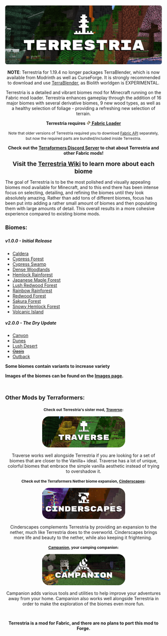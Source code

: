 <p style="text-align: center;"><img src="banners/Terrestria-full-2.0.0.png" /></p>
<p style="text-align: center;"><b>NOTE</b>: Terrestria for 1.19.4 no longer packages TerraBlender, which is now available from Modrinth as well as CurseForge. It is strongly recommended to download and use <a href="https://modrinth.com/mod/terrablender">TerraBlender</a>, as Biolith worldgen is EXPERIMENTAL.</p>
<p style="text-align: center;">Terrestria is a detailed and vibrant biomes mod for Minecraft running on the Fabric mod loader. Terrestria enhances gameplay through the addition of 16 major biomes with several derivative biomes, 9 new wood types, as well as a healthy selection of foliage - providing a refreshing new selection of terrain.</p>
<p style="text-align: center;"><span style="font-size: 14px;"><strong>Terrestria requires <a href="https://fabricmc.net/use/"><img src="banners/fabric-logo.png" height="14"></img> Fabric Loader</a></strong></span></p>
<p style="text-align: center;"><span style="font-size: 12px;">Note that older versions of Terrestria required you to download <a href="https://www.curseforge.com/minecraft/mc-mods/fabric-api">Fabric API</a> separately, but now the required parts are bundled/included inside Terrestria.</span></p>
<p style="text-align: center;"><strong>Check out the <a href="https://discord.gg/jEGF5fb">Terraformers Discord Server</a> to chat about Terrestria and other Fabric mods!</strong></p>
<p style="text-align: center;"><strong style="font-size: 1.2rem;">Visit the <a href="https://github.com/TerraformersMC/Terrestria/wiki">Terrestria Wiki</a> to learn more about each biome</strong></p>
<p>The goal of Terrestria is to be the most polished and visually appealing biomes mod available for Minecraft, and to this end there has been intense focus on selecting, detailing, and refining the biomes until they look absolutely amazing. Rather than add tons of different biomes, focus has been put into adding a rather small amount of biomes and then populating them with large amounts of detail. This overall results in a more cohesive experience compared to existing biome mods.</p>
<h4 style="font-size: 18px; text-align: left;"><strong>Biomes:</strong></h4>
<h5 style="font-size: 14px;"><strong>v1.0.0 - Initial Release</strong></h5>
<ul>
	<li style="text-align: left;"><span style="font-size: 14px;"><a href="https://github.com/TerraformersMC/Terrestria/wiki/Caldera">Caldera</a></span></li>
	<li style="text-align: left;"><span style="font-size: 14px;"><a href="https://github.com/TerraformersMC/Terrestria/wiki/Cypress-Forest">Cypress Forest</a></span></li>
	<li style="text-align: left;"><span style="font-size: 14px;"><a href="https://github.com/TerraformersMC/Terrestria/wiki/Cypress-Swamp">Cypress Swamp</a></span></li>
	<li style="text-align: left;"><span style="font-size: 14px;"><a href="https://github.com/TerraformersMC/Terrestria/wiki/Dense-Woodlands">Dense Woodlands</a></span></li>
	<li style="text-align: left;"><span style="font-size: 14px;"><a href="https://github.com/TerraformersMC/Terrestria/wiki/Hemlock-Rainforest">Hemlock Rainforest</a></span></li>
	<li style="text-align: left;"><span style="font-size: 14px;"><a href="https://github.com/TerraformersMC/Terrestria/wiki/Japanese-Maple-Forest">Japanese Maple Forest</a></span></li>
	<li style="text-align: left;"><span style="font-size: 14px;"><a href="https://github.com/TerraformersMC/Terrestria/wiki/Lush-Redwood-Forest">Lush Redwood Forest</a></span></li>
	<li style="text-align: left;"><span style="font-size: 14px;"><a href="https://github.com/TerraformersMC/Terrestria/wiki/Rainbow-Rainforest">Rainbow Rainforest</a></span></li>
	<li style="text-align: left;"><span style="font-size: 14px;"><a href="https://github.com/TerraformersMC/Terrestria/wiki/Redwood-Forest">Redwood Forest</a></span></li>
	<li style="text-align: left;"><span style="font-size: 14px;"><a href="https://github.com/TerraformersMC/Terrestria/wiki/Sakura-Forest">Sakura Forest</a></span></li>
	<li style="text-align: left;"><span style="font-size: 14px;"><a href="https://github.com/TerraformersMC/Terrestria/wiki/Snowy-Hemlock-Forest">Snowy Hemlock Forest</a></span></li>
	<li style="text-align: left;"><span style="font-size: 14px;"><a href="https://github.com/TerraformersMC/Terrestria/wiki/Volcanic-Island">Volcanic Island</a></span></li>
</ul>
<h5><span style="font-size: 14px;"><strong>v2.0.0 - The Dry Update</strong></span></h5>
<ul>
	<li style="text-align: left;"><span style="font-size: 14px;"><a href="https://github.com/TerraformersMC/Terrestria/wiki/Canyon">Canyon</a></span></li>
	<li style="text-align: left;"><span style="font-size: 14px;"><a href="https://github.com/TerraformersMC/Terrestria/wiki/Dunes">Dunes</a></span></li>
	<li style="text-align: left;"><span style="font-size: 14px;"><a href="https://github.com/TerraformersMC/Terrestria/wiki/Lush-Desert">Lush Desert</a></span></li>
	<li style="text-align: left;"><span style="font-size: 14px;"><a href="https://github.com/TerraformersMC/Terrestria/wiki/Oasis"><strike>Oasis</strike></a></span></li>
	<li style="text-align: left;"><span style="font-size: 14px;"><a href="https://github.com/TerraformersMC/Terrestria/wiki/Outback">Outback</a></span></li>
</ul>

<p><strong>Some biomes contain variants to increase variety</strong></p>
<p><strong>Images of the biomes can be found on the <a href="https://www.curseforge.com/minecraft/mc-mods/terrestria/screenshots">Images page</a>.</strong></p>

<br/>

<h4 style="text-align: left;"><span style="font-size: 18px;"><strong>Other Mods by Terraformers:</strong></span></h4>
<p style="text-align: center;"><span style="font-size: 12px;"><strong>Check out Terrestria's sister mod, <a href="https://www.curseforge.com/minecraft/mc-mods/traverse">Traverse</a>:</strong></span></p>
<p style="text-align: center;"><a href="https://www.curseforge.com/minecraft/mc-mods/traverse"><img src="banners/Traverse-preview-2.2.9.png" width="267" height="100" /></a></p>
<p style="text-align: center;">Traverse works well alongside Terrestria if you are looking for a set of biomes that are closer to the Vanilla+ ideal. Traverse has a lot of unique, colorful biomes that embrace the simple vanilla aesthetic instead of trying to overshadow it.</p>
<p style="text-align: center;"><span style="font-size: 12px;"><strong>Check out the Terraformers Nether biome expansion, <a href="https://www.curseforge.com/minecraft/mc-mods/cinderscapes">Cinderscapes</a>:</strong></span></p>
<p style="text-align: center;"><a href="https://www.curseforge.com/minecraft/mc-mods/cinderscapes"><img src="banners/Cinderscapes-preview-1.0.0.png" width="267" height="100" /></a></p>
<p style="text-align: center;">Cinderscapes complements Terrestria by providing an expansion to the nether, much like Terrestria does to the overworld. Cinderscapes brings more life and beauty to the nether, while also keeping it frightening.&nbsp;</p>
<p style="text-align: center;"><span style="font-size: 12px;"><strong><a href="https://www.curseforge.com/minecraft/mc-mods/campanion">Campanion</a>, your camping companion:</strong></span></p>
<p style="text-align: center;"><a href="https://www.curseforge.com/minecraft/mc-mods/campanion"><img src="banners/Campanion-preview-1.0.0.png" width="267" height="100" /></a></p>
<p style="text-align: center;">Campanion adds various tools and utilities to help improve your adventures away from your home. Campanion also works well alongside Terrestria in order to make the exploration of the biomes even more fun.</p>

<br/>

<p style="text-align: center;"><span style="font-size: 14px;"><strong>Terrestria is a mod for Fabric, and there are no plans to port this mod to Forge.</strong></span></p>
